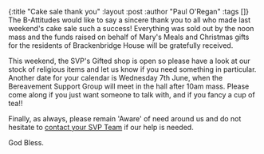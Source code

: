 {:title "Cake sale thank you"
 :layout :post
 :author "Paul O'Regan"
 :tags []}
The B-Attitudes would like to say a sincere thank you to all who made last weekend's cake sale such a success! Everything was sold out by the noon mass and the funds raised on behalf of Mary's Meals and Christmas gifts for the residents of Brackenbridge House will be gratefully received.

This weekend, the SVP's Gifted shop is open so please have a look at our stock of religious items and let us know if you need something in particular. Another date for your calendar is Wednesday 7th June, when the Bereavement Support Group will meet in the hall after 10am mass. Please come along if you just want someone to talk with, and if you fancy a cup of tea!!

Finally, as always, please remain 'Aware' of need around us and do not hesitate to [contact your SVP Team](../../pages-output/contact/) if our help is needed.

God Bless.
